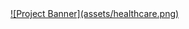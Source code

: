 <a href="https://www.youtube.com/@JavaScriptTutorialFamily" target="_blank">
![Project Banner](assets/healthcare.png)
</a>
